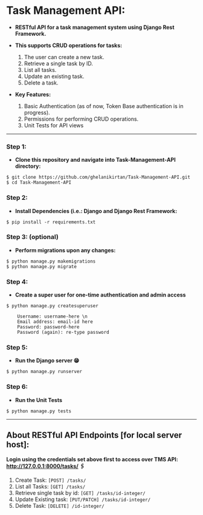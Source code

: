 # Task Management API:

- **RESTful API for a task management system using Django Rest Framework.**
- **This supports CRUD operations for tasks:**
  1. The user can create a new task.
  2. Retrieve a single task by ID.
  3. List all tasks.
  4. Update an existing task.
  5. Delete a task.

- **Key Features:**
  1. Basic Authentication (as of now, Token Base authentication is in progress).
  2. Permissions for performing CRUD operations.
  3. Unit Tests for API views
---

### Step 1: 
- **Clone this repository and navigate into Task-Management-API directory:** 
```
$ git clone https://github.com/ghelanikirtan/Task-Management-API.git
$ cd Task-Management-API
```

### Step 2: 
- **Install Dependencies (i.e.: Django and Django Rest Framework:** 
```
$ pip install -r requirements.txt
```

### Step 3: (optional)
- **Perform migrations upon any changes:**
```
$ python manage.py makemigrations
$ python manage.py migrate
```

### Step 4: 
- **Create a super user for one-time authentication and admin access** 
```
$ python manage.py createsuperuser
```
```
    Username: username-here \n
    Email address: email-id here 
    Password: password-here 
    Password (again): re-type password
```

### Step 5:
- **Run the Django server 😁**
```
$ python manage.py runserver
```
### Step 6:
- **Run the Unit Tests**
```
$ python manage.py tests
```  

---
## About RESTful API Endpoints [for local server host]:

**Login using the credentials set above first to access over TMS API: http://127.0.0.1:8000/tasks/ 🖇️**

1. Create Task:                `[POST] /tasks/`
2. List all Tasks:             `[GET] /tasks/`
3. Retrieve single task by id: `[GET] /tasks/id-integer/`
4. Update Existing task:       `[PUT/PATCH] /tasks/id-integer/`
5. Delete Task:                `[DELETE] /id-integer/`
